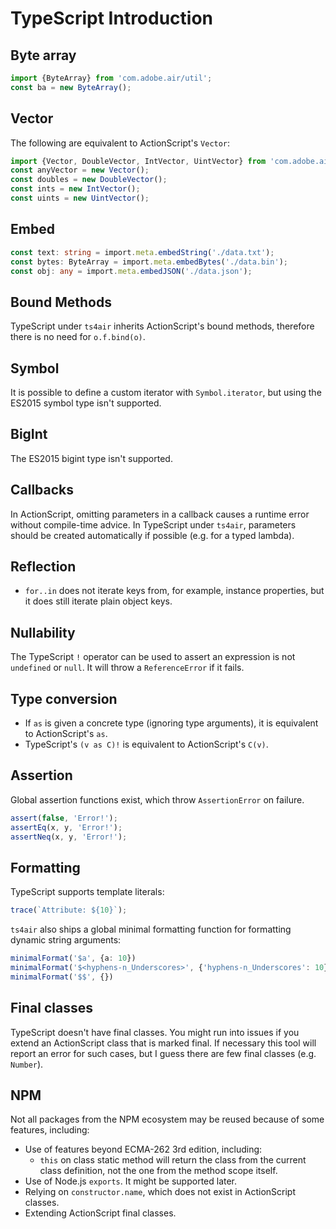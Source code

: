 # TypeScript Introduction

## Byte array

```typescript
import {ByteArray} from 'com.adobe.air/util';
const ba = new ByteArray();
```

## Vector

The following are equivalent to ActionScript's `Vector`:

```typescript
import {Vector, DoubleVector, IntVector, UintVector} from 'com.adobe.air/util';
const anyVector = new Vector();
const doubles = new DoubleVector();
const ints = new IntVector();
const uints = new UintVector();
```

## Embed

```typescript
const text: string = import.meta.embedString('./data.txt');
const bytes: ByteArray = import.meta.embedBytes('./data.bin');
const obj: any = import.meta.embedJSON('./data.json');
```

## Bound Methods

TypeScript under `ts4air` inherits ActionScript's bound methods, therefore there is no need for `o.f.bind(o)`.

## Symbol

It is possible to define a custom iterator with `Symbol.iterator`, but using the ES2015 symbol type isn't supported.

## BigInt

The ES2015 bigint type isn't supported.

## Callbacks

In ActionScript, omitting parameters in a callback causes a runtime error without compile-time advice. In TypeScript under `ts4air`, parameters should be created automatically if possible (e.g. for a typed lambda).

## Reflection

- `for..in` does not iterate keys from, for example, instance properties, but it does still iterate plain object keys.

## Nullability

The TypeScript `!` operator can be used to assert an expression is not `undefined` or `null`. It will throw a `ReferenceError` if it fails.

## Type conversion

- If `as` is given a concrete type (ignoring type arguments), it is equivalent to ActionScript's `as`.
- TypeScript's `(v as C)!` is equivalent to ActionScript's `C(v)`.

## Assertion

Global assertion functions exist, which throw `AssertionError` on failure.

```ts
assert(false, 'Error!');
assertEq(x, y, 'Error!');
assertNeq(x, y, 'Error!');
```

## Formatting

TypeScript supports template literals:

```ts
trace(`Attribute: ${10}`);
```

`ts4air` also ships a global minimal formatting function for formatting dynamic string arguments:

```ts
minimalFormat('$a', {a: 10})
minimalFormat('$<hyphens-n_Underscores>', {'hyphens-n_Underscores': 10})
minimalFormat('$$', {})
```

## Final classes

TypeScript doesn't have final classes. You might run into issues if you extend an ActionScript class that is marked final. If necessary this tool will report an error for such cases, but I guess there are few final classes (e.g. `Number`).

## NPM

Not all packages from the NPM ecosystem may be reused because of some features, including:

- Use of features beyond ECMA-262 3rd edition, including:
  - `this` on class static method will return the class from the current class definition, not the one from the method scope itself.
- Use of Node.js `exports`. It might be supported later.
- Relying on `constructor.name`, which does not exist in ActionScript classes.
- Extending ActionScript final classes.